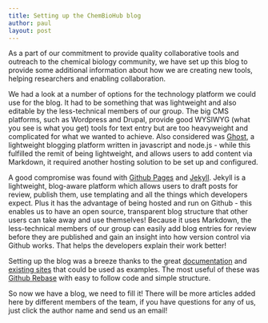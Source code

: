 ```yaml
---
title: Setting up the ChemBioHub blog
author: paul
layout: post
---
```

As a part of our commitment to provide quality collaborative tools and outreach to the chemical biology community, we have set up this blog to provide some additional information about how we are creating new tools, helping researchers and enabling collaboration.<!-- more -->

We had a look at a number of options for the technology platform we could use for the blog. It had to be something that was lightweight and also editable by the less-technical members of our group. The big CMS platforms, such as Wordpress and Drupal, provide good WYSIWYG (what you see is what you get) tools for text entry but are too heavyweight and complicated for what we wanted to achieve. Also considered was [Ghost](http://ghost.org), a lightweight blogging platform written in javascript and node.js - while this fulfilled the remit of being lightweight, and allows users to add content via Markdown, it required another hosting solution to be set up and configured.

A good compromise was found with [Github Pages](http://pages.github.com) and [Jekyll](http://jekyllrb.com/). Jekyll is a lightweight, blog-aware platform which allows users to draft posts for review, publish them, use templating and all the things which developers expect. Plus it has the advantage of being hosted and run on Github - this enables us to have an open source, transparent blog structure that other users can take away and use themselves! Because it uses Markdown, the less-technical members of our group can easily add blog entries for review before they are published and gain an insight into how version control via Github works. That helps the developers explain their work better!

Setting up the blog was a breeze thanks to the great [documentation](https://help.github.com/articles/using-jekyll-with-pages) and [existing sites](https://github.com/jekyll/jekyll/wiki/Sites) that could be used as examples. The most useful of these was [Github Rebase](https://github.com/rebase/rebase.github.com) with easy to follow code and simple structure.

So now we have a blog, we need to fill it! There will be more articles added here by different members of the team, if you have questions for any of us, just click the author name and send us an email!
